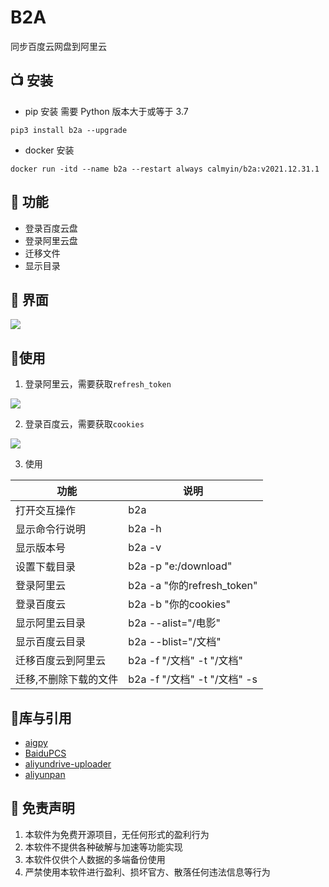 # B2A
同步百度云网盘到阿里云

## 📺 安装 
- pip 安装
需要 Python 版本大于或等于 3.7
```shell
pip3 install b2a --upgrade
```
- docker 安装
```
docker run -itd --name b2a --restart always calmyin/b2a:v2021.12.31.1
```

## 🤖 功能

- 登录百度云盘
- 登录阿里云盘
- 迁移文件
- 显示目录

## 💽 界面

![](https://raw.githubusercontent.com/yaronzz/BaiduYunToAliYun/main/image/1.png)

## 🎄使用

1. 登录阿里云，需要获取`refresh_token`

![](https://raw.githubusercontent.com/yaronzz/BaiduYunToAliYun/main/image/2.png)

2. 登录百度云，需要获取`cookies`

![](https://raw.githubusercontent.com/yaronzz/BaiduYunToAliYun/main/image/3.png)

3. 使用

| 功能               | 说明                       |
| ------------------ | -------------------------- |
| 打开交互操作       | b2a                        |
| 显示命令行说明     | b2a -h                     |
| 显示版本号         | b2a -v                     |
| 设置下载目录      | b2a -p "e:/download"        |
| 登录阿里云         | b2a -a "你的refresh_token" |
| 登录百度云         | b2a -b "你的cookies"       |
| 显示阿里云目录     | b2a --alist="/电影"        |
| 显示百度云目录     | b2a --blist="/文档"        |
| 迁移百度云到阿里云 | b2a -f "/文档" -t "/文档" |
| 迁移,不删除下载的文件 | b2a -f "/文档" -t "/文档" -s|

## 🎨库与引用

- [aigpy](https://github.com/yaronzz/AIGPY)
- [BaiduPCS](https://github.com/PeterDing/BaiduPCS-Py)
- [aliyundrive-uploader](https://github.com/Hidove/aliyundrive-uploader)
- [aliyunpan](https://github.com/wxy1343/aliyunpan)

## 📜 免责声明 
1. 本软件为免费开源项目，无任何形式的盈利行为
2. 本软件不提供各种破解与加速等功能实现
3. 本软件仅供个人数据的多端备份使用
4. 严禁使用本软件进行盈利、损坏官方、散落任何违法信息等行为
